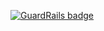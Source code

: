 
[![GuardRails badge](https://badges.production.guardrails.io/moul/printsh.svg)](https://www.guardrails.io)
